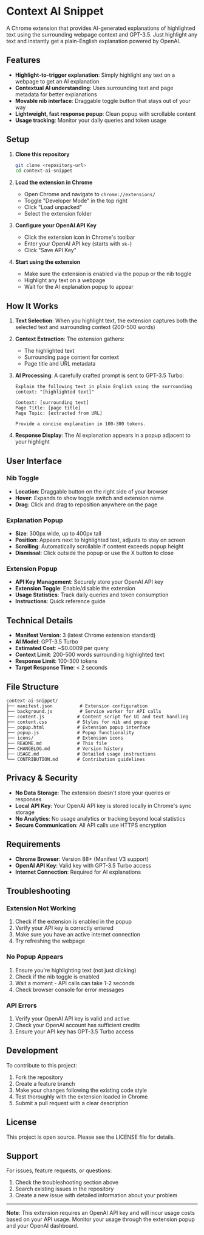# Context AI Snippet

A Chrome extension that provides AI-generated explanations of highlighted text using the surrounding webpage context and GPT-3.5. Just highlight any text and instantly get a plain-English explanation powered by OpenAI.

## Features

- **Highlight-to-trigger explanation**: Simply highlight any text on a webpage to get an AI explanation
- **Contextual AI understanding**: Uses surrounding text and page metadata for better explanations
- **Movable nib interface**: Draggable toggle button that stays out of your way
- **Lightweight, fast response popup**: Clean popup with scrollable content
- **Usage tracking**: Monitor your daily queries and token usage

## Setup

1. **Clone this repository**
   ```bash
   git clone <repository-url>
   cd context-ai-snippet
   ```

2. **Load the extension in Chrome**
   - Open Chrome and navigate to `chrome://extensions/`
   - Toggle "Developer Mode" in the top right
   - Click "Load unpacked"
   - Select the extension folder

3. **Configure your OpenAI API Key**
   - Click the extension icon in Chrome's toolbar
   - Enter your OpenAI API key (starts with `sk-`)
   - Click "Save API Key"

4. **Start using the extension**
   - Make sure the extension is enabled via the popup or the nib toggle
   - Highlight any text on a webpage
   - Wait for the AI explanation popup to appear

## How It Works

1. **Text Selection**: When you highlight text, the extension captures both the selected text and surrounding context (200-500 words)

2. **Context Extraction**: The extension gathers:
   - The highlighted text
   - Surrounding page content for context
   - Page title and URL metadata

3. **AI Processing**: A carefully crafted prompt is sent to GPT-3.5 Turbo:
   ```
   Explain the following text in plain English using the surrounding context: "[highlighted text]"
   
   Context: [surrounding text]
   Page Title: [page title]
   Page Topic: [extracted from URL]
   
   Provide a concise explanation in 100-300 tokens.
   ```

4. **Response Display**: The AI explanation appears in a popup adjacent to your highlight

## User Interface

### Nib Toggle
- **Location**: Draggable button on the right side of your browser
- **Hover**: Expands to show toggle switch and extension name
- **Drag**: Click and drag to reposition anywhere on the page

### Explanation Popup
- **Size**: 300px wide, up to 400px tall
- **Position**: Appears next to highlighted text, adjusts to stay on screen
- **Scrolling**: Automatically scrollable if content exceeds popup height
- **Dismissal**: Click outside the popup or use the X button to close

### Extension Popup
- **API Key Management**: Securely store your OpenAI API key
- **Extension Toggle**: Enable/disable the extension
- **Usage Statistics**: Track daily queries and token consumption
- **Instructions**: Quick reference guide

## Technical Details

- **Manifest Version**: 3 (latest Chrome extension standard)
- **AI Model**: GPT-3.5 Turbo
- **Estimated Cost**: ~$0.0009 per query
- **Context Limit**: 200-500 words surrounding highlighted text
- **Response Limit**: 100-300 tokens
- **Target Response Time**: < 2 seconds

## File Structure

```
context-ai-snippet/
├── manifest.json          # Extension configuration
├── background.js          # Service worker for API calls
├── content.js            # Content script for UI and text handling
├── content.css           # Styles for nib and popup
├── popup.html            # Extension popup interface
├── popup.js              # Popup functionality
├── icons/                # Extension icons
├── README.md             # This file
├── CHANGELOG.md          # Version history
├── USAGE.md              # Detailed usage instructions
└── CONTRIBUTION.md       # Contribution guidelines
```

## Privacy & Security

- **No Data Storage**: The extension doesn't store your queries or responses
- **Local API Key**: Your OpenAI API key is stored locally in Chrome's sync storage
- **No Analytics**: No usage analytics or tracking beyond local statistics
- **Secure Communication**: All API calls use HTTPS encryption

## Requirements

- **Chrome Browser**: Version 88+ (Manifest V3 support)
- **OpenAI API Key**: Valid key with GPT-3.5 Turbo access
- **Internet Connection**: Required for AI explanations

## Troubleshooting

### Extension Not Working
1. Check if the extension is enabled in the popup
2. Verify your API key is correctly entered
3. Make sure you have an active internet connection
4. Try refreshing the webpage

### No Popup Appears
1. Ensure you're highlighting text (not just clicking)
2. Check if the nib toggle is enabled
3. Wait a moment - API calls can take 1-2 seconds
4. Check browser console for error messages

### API Errors
1. Verify your OpenAI API key is valid and active
2. Check your OpenAI account has sufficient credits
3. Ensure your API key has GPT-3.5 Turbo access

## Development

To contribute to this project:

1. Fork the repository
2. Create a feature branch
3. Make your changes following the existing code style
4. Test thoroughly with the extension loaded in Chrome
5. Submit a pull request with a clear description

## License

This project is open source. Please see the LICENSE file for details.

## Support

For issues, feature requests, or questions:
1. Check the troubleshooting section above
2. Search existing issues in the repository
3. Create a new issue with detailed information about your problem

---

**Note**: This extension requires an OpenAI API key and will incur usage costs based on your API usage. Monitor your usage through the extension popup and your OpenAI dashboard.